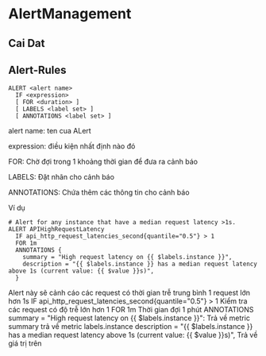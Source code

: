 # AlertManagement

## Cai Dat

## Alert-Rules

```Cau hinh Alert
ALERT <alert name>
  IF <expression>
  [ FOR <duration> ]
  [ LABELS <label set> ]
  [ ANNOTATIONS <label set> ]
```
alert name: ten cua ALert

expression: điều kiện nhất định nào đó

FOR: Chờ đợi trong 1 khoảng thời gian để đưa ra cảnh báo

LABELS: Đặt nhãn cho cảnh báo

ANNOTATIONS: Chứa thêm các thông tin cho cảnh báo

Ví dụ
```
# Alert for any instance that have a median request latency >1s.
ALERT APIHighRequestLatency
  IF api_http_request_latencies_second{quantile="0.5"} > 1
  FOR 1m
  ANNOTATIONS {
    summary = "High request latency on {{ $labels.instance }}",
    description = "{{ $labels.instance }} has a median request latency above 1s (current value: {{ $value }}s)",
  }
```
Alert này sẽ cảnh cáo các request có thời gian trễ trung bình 1 request lớn hơn 1s
IF api_http_request_latencies_second{quantile="0.5"} > 1 Kiểm tra các request có độ trễ lớn hơn 1
FOR 1m Thời gian đợi 1 phút
ANNOTATIONS 
 summary = "High request latency on {{ $labels.instance }}": Trả về metric summary trả về metric labels.instance
 description = "{{ $labels.instance }} has a median request latency above 1s (current value: {{ $value }}s)", Trả về giá trị trên

